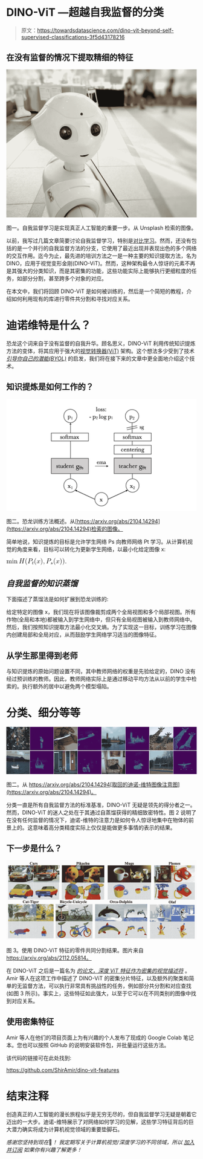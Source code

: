 # DINO-ViT —超越自我监督的分类

> 原文：<https://towardsdatascience.com/dino-vit-beyond-self-supervised-classifications-3f5d43178216>

## 在没有监督的情况下提取精细的特征

![](img/25dd883f99d12774eb052eae071349d1.png)

图一。自我监督学习是实现真正人工智能的重要一步。从 Unsplash 检索的图像。

以前，我写过几篇文章简要讨论自我监督学习，特别是[对比学习](/contrastive-learning-in-3-minutes-89d9a7db5a28)。然而，还没有包括的是一个并行的自我监督方法的分支，它使用了最近出现并表现出色的多个网络的交互作用。迄今为止，最先进的培训方法之一是一种主要的知识提取方法，名为 DINO，应用于视觉变形金刚(DINO-ViT)。然而，这种架构最令人惊讶的元素不再是其强大的分类知识，而是其密集的功能，这些功能实际上能够执行更细粒度的任务，如部分分割，甚至跨多个对象的对应。

在本文中，我们将回顾 DINO-ViT 是如何被训练的，然后是一个简短的教程，介绍如何利用现有的库进行零件共分割和寻找对应关系。

# 迪诺维特是什么？

恐龙这个词来自于没有监督的自我升华。顾名思义，DINO-ViT 利用传统知识提炼方法的变体，将其应用于强大的[视觉转换器(ViT)](/vision-transformers-in-pytorch-43d13cb7ec7a) 架构。这个想法多少受到了技术 [*引导你自己的潜能(BYOL)*](https://arxiv.org/abs/2006.07733) 的启发，我们将在接下来的文章中更全面地介绍这个技术。

## 知识提炼是如何工作的？

![](img/c9b2503485701c2eeb8d9df321740546.png)

图二。恐龙训练方法概述。从[https://arxiv.org/abs/2104.14294](https://arxiv.org/abs/2104.14294)检索的图像。

简单地说，知识提炼的目标是允许学生网络 Ps 向教师网络 Pt 学习。从计算机视觉的角度来看，目标可以转化为更新学生网络，以最小化给定图像 x:

![](img/0de3041dd3906cf0551c6ab7585a06a2.png)

## *自我监督的知识蒸馏*

下面描述了蒸馏法是如何扩展到恐龙训练的:

给定特定的图像 x，我们现在将该图像裁剪成两个全局视图和多个局部视图。所有作物(全局和本地)都被输入到学生网络中，但只有全局视图被输入到教师网络中。然后，我们按照知识提取方法最小化交叉熵。为了实现这一目标，训练学习在图像内创建局部和全局对应，从而鼓励学生网络学习适当的图像特征。

## **从学生那里得到老师**

与知识提炼的原始问题设置不同，其中教师网络的权重是先验给定的，DINO 没有经过预训练的教师。因此，教师网络实际上是通过移动平均方法从以前的学生中检索的。执行额外的居中以避免两个模型塌陷。

# 分类、细分等等

![](img/881cdcdcd82e21653423c974f0f4223c.png)

图二。从 https://arxiv.org/abs/2104.14294[取回的迪诺-维特图像注意图](https://arxiv.org/abs/2104.14294)。

分类一直是所有自我监督方法的标准基准，DINO-ViT 无疑是领先的得分者之一。然而，DINO-ViT 的迷人之处在于其通过自蒸馏获得的精细致密特性。图 2 说明了在没有任何监督的情况下，迪诺-维特的注意力是如何令人惊讶地集中在物体的前景上的。这意味着高分类精度实际上仅仅是能做更多事情的表示的结果。

## 下一步是什么？

![](img/1312dd1d26f9b79a4c5c165e172ffc91.png)

图 3。使用 DINO-ViT 特征的零件共同分割结果。图片来自 https://arxiv.org/abs/2112.05814。

在 DINO-ViT 之后是一篇名为 [*的论文，深度 ViT 特征作为密集的视觉描述符*](https://arxiv.org/abs/2112.05814) 。Amir 等人在这项工作中描述了 DINO-ViT 的密集分片特征，以及额外的聚类和简单的无监督方法，可以执行非常具有挑战性的任务，例如部分共分割和对应查找(如图 3 所示)。事实上，这些特征如此强大，以至于它可以在不同类别的图像中找到对应关系。

## **使用密集特征**

Amir 等人在他们的项目页面上为有兴趣的个人发布了现成的 Google Colab 笔记本。您也可以按照 GitHub 的说明安装软件包，并批量运行这些方法。

该代码的链接可在此处找到:

<https://github.com/ShirAmir/dino-vit-features>  

# 结束注释

创造真正的人工智能的漫长旅程似乎是无穷无尽的，但自我监督学习无疑是朝着它迈出的一大步。迪诺-维特展示了对网络如何学习的见解，这些学习特征背后的巨大潜力确实将成为计算机视觉领域的重要垫脚石。

*感谢您坚持到现在*🙏*！* *我定期写关于计算机视觉/深度学习的不同领域，所以* [*加入并订阅*](https://taying-cheng.medium.com/membership) *如果你有兴趣了解更多！*